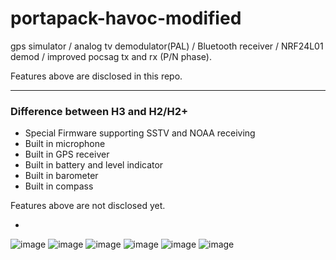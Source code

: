 # portapack-havoc-modified
gps simulator / analog tv demodulator(PAL) / Bluetooth receiver / NRF24L01 demod / improved pocsag tx and rx (P/N phase).

Features above are disclosed in this repo.

-------------------------------------------------------------------------------------------------------
### Difference between H3 and H2/H2+

* Special Firmware supporting SSTV and NOAA receiving
* Built in microphone
* Built in GPS receiver
* Built in battery and level indicator
* Built in barometer
* Built in compass

Features above are not disclosed yet.


* 
![image](https://user-images.githubusercontent.com/17997195/163305854-678083fd-72fe-4687-8f42-133a2d790bee.PNG)
![image](https://user-images.githubusercontent.com/17997195/163305857-1dcc1f41-17e2-4243-978b-0eece7e4295a.PNG)
![image](https://user-images.githubusercontent.com/17997195/163305865-d89d2a28-f1ce-4a96-b9f9-e79d228027ef.PNG)
![image](https://user-images.githubusercontent.com/17997195/163305872-b2e57b8c-58f8-4c18-816f-b88047bbbf26.PNG)
![image](https://user-images.githubusercontent.com/17997195/163305881-9e3298d3-0408-45fc-9793-5a285ac2276f.PNG)
![image](https://user-images.githubusercontent.com/17997195/163305888-c4637333-1f73-4ca5-a11e-13ea9b683278.PNG)

